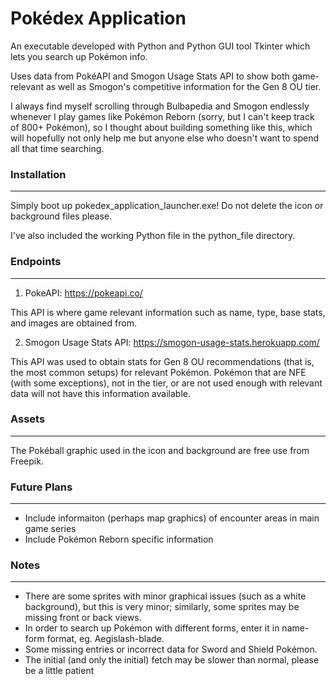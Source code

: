 # Pokédex Application

An executable developed with Python and Python GUI tool Tkinter which lets you search up Pokémon info. 

Uses data from PokéAPI and Smogon Usage Stats API to show both game-relevant as well as Smogon's competitive information for the Gen 8 OU tier.

I always find myself scrolling through Bulbapedia and Smogon endlessly whenever I play games like Pokémon Reborn (sorry, but I can't keep track of 800+ Pokémon), so I thought about building something like this, which will hopefully not only help me but anyone else who doesn't want to spend all that time searching.

### Installation
---

Simply boot up pokedex_application_launcher.exe! Do not delete the icon or background files please.

I've also included the working Python file in the python_file directory.

### Endpoints
---

1) PokeAPI: https://pokeapi.co/

This API is where game relevant information such as name, type, base stats, and images are obtained from.

2) Smogon Usage Stats API: https://smogon-usage-stats.herokuapp.com/

This API was used to obtain stats for Gen 8 OU recommendations (that is, the most common setups) for relevant Pokémon. Pokémon that are NFE (with some exceptions), not in the tier, or are not used enough with relevant data will not have this information available.

### Assets
---

The Pokéball graphic used in the icon and background are free use from Freepik.

### Future Plans
---

- Include informaiton (perhaps map graphics) of encounter areas in main game series
- Include Pokémon Reborn specific information

### Notes
---

- There are some sprites with minor graphical issues (such as a white background), but this is very minor; similarly, some sprites may be missing front or back views.
- In order to search up Pokémon with different forms, enter it in name-form format, eg. Aegislash-blade.
- Some missing entries or incorrect data for Sword and Shield Pokémon.
- The initial (and only the initial) fetch may be slower than normal, please be a little patient
